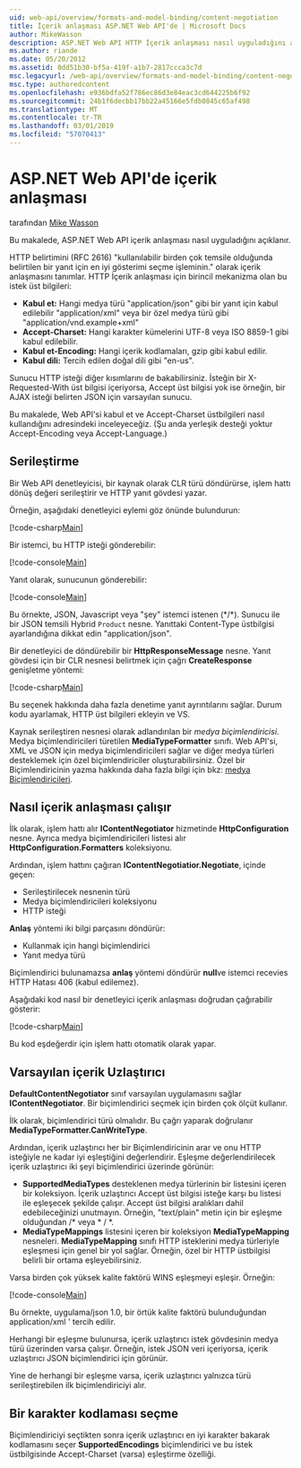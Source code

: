 ```yaml
---
uid: web-api/overview/formats-and-model-binding/content-negotiation
title: İçerik anlaşması ASP.NET Web API'de | Microsoft Docs
author: MikeWasson
description: ASP.NET Web API HTTP İçerik anlaşması nasıl uyguladığını açıklar.
ms.author: riande
ms.date: 05/20/2012
ms.assetid: 0dd51b30-bf5a-419f-a1b7-2817ccca3c7d
msc.legacyurl: /web-api/overview/formats-and-model-binding/content-negotiation
msc.type: authoredcontent
ms.openlocfilehash: e936bdfa52f786ec86d3e84eac3cd644225b6f92
ms.sourcegitcommit: 24b1f6decbb17bb22a45166e5fdb0845c65af498
ms.translationtype: MT
ms.contentlocale: tr-TR
ms.lasthandoff: 03/01/2019
ms.locfileid: "57070413"
---
```

<a name="content-negotiation-in-aspnet-web-api"></a>ASP.NET Web API'de içerik anlaşması
====================
tarafından [Mike Wasson](https://github.com/MikeWasson)

Bu makalede, ASP.NET Web API içerik anlaşması nasıl uyguladığını açıklanır.

HTTP belirtimini (RFC 2616) "kullanılabilir birden çok temsile olduğunda belirtilen bir yanıt için en iyi gösterimi seçme işleminin." olarak içerik anlaşmasını tanımlar. HTTP İçerik anlaşması için birincil mekanizma olan bu istek üst bilgileri:

- **Kabul et:** Hangi medya türü "application/json" gibi bir yanıt için kabul edilebilir "application/xml" veya bir özel medya türü gibi &quot;application/vnd.example+xml&quot;
- **Accept-Charset:** Hangi karakter kümelerini UTF-8 veya ISO 8859-1 gibi kabul edilebilir.
- **Kabul et-Encoding:** Hangi içerik kodlamaları, gzip gibi kabul edilir.
- **Kabul dili:** Tercih edilen doğal dili gibi "en-us".

Sunucu HTTP isteği diğer kısımlarını de bakabilirsiniz. İsteğin bir X-Requested-With üst bilgisi içeriyorsa, Accept üst bilgisi yok ise örneğin, bir AJAX isteği belirten JSON için varsayılan sunucu.

Bu makalede, Web API'si kabul et ve Accept-Charset üstbilgileri nasıl kullandığını adresindeki inceleyeceğiz. (Şu anda yerleşik desteği yoktur Accept-Encoding veya Accept-Language.)

## <a name="serialization"></a>Serileştirme

Bir Web API denetleyicisi, bir kaynak olarak CLR türü döndürürse, işlem hattı dönüş değeri serileştirir ve HTTP yanıt gövdesi yazar.

Örneğin, aşağıdaki denetleyici eylemi göz önünde bulundurun:

[!code-csharp[Main](content-negotiation/samples/sample1.cs)]

Bir istemci, bu HTTP isteği gönderebilir:

[!code-console[Main](content-negotiation/samples/sample2.cmd)]

Yanıt olarak, sunucunun gönderebilir:

[!code-console[Main](content-negotiation/samples/sample3.cmd)]

Bu örnekte, JSON, Javascript veya "şey" istemci istenen (\*/\*). Sunucu ile bir JSON temsili Hybrid `Product` nesne. Yanıttaki Content-Type üstbilgisi ayarlandığına dikkat edin &quot;application/json&quot;.

Bir denetleyici de döndürebilir bir **HttpResponseMessage** nesne. Yanıt gövdesi için bir CLR nesnesi belirtmek için çağrı **CreateResponse** genişletme yöntemi:

[!code-csharp[Main](content-negotiation/samples/sample4.cs)]

Bu seçenek hakkında daha fazla denetime yanıt ayrıntılarını sağlar. Durum kodu ayarlamak, HTTP üst bilgileri ekleyin ve VS.

Kaynak serileştiren nesnesi olarak adlandırılan bir *medya biçimlendiricisi*. Medya biçimlendiricileri türetilen **MediaTypeFormatter** sınıfı. Web API'si, XML ve JSON için medya biçimlendiricileri sağlar ve diğer medya türleri desteklemek için özel biçimlendiriciler oluşturabilirsiniz. Özel bir Biçimlendiricinin yazma hakkında daha fazla bilgi için bkz: [medya Biçimlendiricileri](media-formatters.md).

## <a name="how-content-negotiation-works"></a>Nasıl içerik anlaşması çalışır

İlk olarak, işlem hattı alır **IContentNegotiator** hizmetinde **HttpConfiguration** nesne. Ayrıca medya biçimlendiricileri listesi alır **HttpConfiguration.Formatters** koleksiyonu.

Ardından, işlem hattını çağıran **IContentNegotiatior.Negotiate**, içinde geçen:

- Serileştirilecek nesnenin türü
- Medya biçimlendiricileri koleksiyonu
- HTTP isteği

**Anlaş** yöntemi iki bilgi parçasını döndürür:

- Kullanmak için hangi biçimlendirici
- Yanıt medya türü

Biçimlendirici bulunamazsa **anlaş** yöntemi döndürür **null**ve istemci recevies HTTP Hatası 406 (kabul edilemez).

Aşağıdaki kod nasıl bir denetleyici içerik anlaşması doğrudan çağırabilir gösterir:

[!code-csharp[Main](content-negotiation/samples/sample5.cs)]

Bu kod eşdeğerdir için işlem hattı otomatik olarak yapar.

## <a name="default-content-negotiator"></a>Varsayılan içerik Uzlaştırıcı

**DefaultContentNegotiator** sınıf varsayılan uygulamasını sağlar **IContentNegotiator**. Bir biçimlendirici seçmek için birden çok ölçüt kullanır.

İlk olarak, biçimlendirici türü olmalıdır. Bu çağrı yaparak doğrulanır **MediaTypeFormatter.CanWriteType**.

Ardından, içerik uzlaştırıcı her bir Biçimlendiricinin arar ve onu HTTP isteğiyle ne kadar iyi eşleştiğini değerlendirir. Eşleşme değerlendirilecek içerik uzlaştırıcı iki şeyi biçimlendirici üzerinde görünür:

- **SupportedMediaTypes** desteklenen medya türlerinin bir listesini içeren bir koleksiyon. İçerik uzlaştırıcı Accept üst bilgisi isteğe karşı bu listesi ile eşleşecek şekilde çalışır. Accept üst bilgisi aralıkları dahil edebileceğinizi unutmayın. Örneğin, "text/plain" metin için bir eşleşme olduğundan /\* veya \* / \*.
- **MediaTypeMappings** listesini içeren bir koleksiyon **MediaTypeMapping** nesneleri. **MediaTypeMapping** sınıfı HTTP isteklerini medya türleriyle eşleşmesi için genel bir yol sağlar. Örneğin, özel bir HTTP üstbilgisi belirli bir ortama eşleyebilirsiniz.

Varsa birden çok yüksek kalite faktörü WINS eşleşmeyi eşleşir. Örneğin:

[!code-console[Main](content-negotiation/samples/sample6.cmd)]

Bu örnekte, uygulama/json 1.0, bir örtük kalite faktörü bulunduğundan application/xml ' tercih edilir.

Herhangi bir eşleşme bulunursa, içerik uzlaştırıcı istek gövdesinin medya türü üzerinden varsa çalışır. Örneğin, istek JSON veri içeriyorsa, içerik uzlaştırıcı JSON biçimlendirici için görünür.

Yine de herhangi bir eşleşme varsa, içerik uzlaştırıcı yalnızca türü serileştirebilen ilk biçimlendiriciyi alır.

## <a name="selecting-a-character-encoding"></a>Bir karakter kodlaması seçme

Biçimlendiriciyi seçtikten sonra içerik uzlaştırıcı en iyi karakter bakarak kodlamasını seçer **SupportedEncodings** biçimlendirici ve bu istek üstbilgisinde Accept-Charset (varsa) eşleştirme özelliği.
